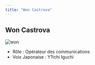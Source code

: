 ```yaml
---
title: "Won Castrova"
---
```


Won Castrova
------------

![won](/images/stories/saga/gundamage/persos/won.png)
- Rôle : Opérateur des communications  
- Voix Japonaise : Y?ichi Iguchi

